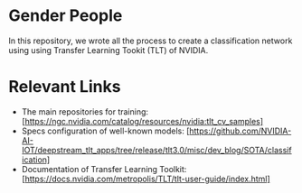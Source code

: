 # Gender People

In this repository, we wrote all the process to create a classification network using using Transfer Learning Tookit (TLT) of NVIDIA.


# Relevant Links

* The main repositories for training: [https://ngc.nvidia.com/catalog/resources/nvidia:tlt_cv_samples]
* Specs configuration of well-known models: [https://github.com/NVIDIA-AI-IOT/deepstream_tlt_apps/tree/release/tlt3.0/misc/dev_blog/SOTA/classification]
* Documentation of Transfer Learning Toolkit: [https://docs.nvidia.com/metropolis/TLT/tlt-user-guide/index.html]
